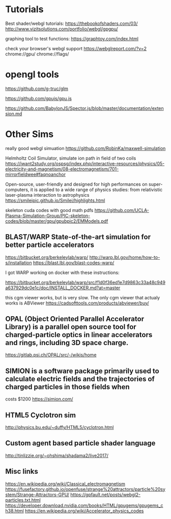 # Tutorials

Best shader/webgl tutorials:
https://thebookofshaders.com/03/
http://www.vizitsolutions.com/portfolio/webgl/gpgpu/


graphing tool to test functions:
https://graphtoy.com/index.html


check your browser's webgl support
https://webglreport.com/?v=2
chrome://gpu/
chrome://flags/

# opengl tools
https://github.com/g-truc/glm

https://github.com/gpujs/gpu.js

https://github.com/BabylonJS/Spector.js/blob/master/documentation/extension.md


# Other Sims

really good webgl simuation
https://github.com/RobinKa/maxwell-simulation


Helmholtz Coil Simulator, simulate ion path in field of two coils
https://iwant2study.org/ospsg/index.php/interactive-resources/physics/05-electricity-and-magnetism/08-electromagnetism/701-mirrorfieldwee#faqnoanchor

Open-source, user-friendly and designed for high performances on super-computers, it is applied to a wide range of physics studies: from relativistic laser-plasma interaction to astrophysics
https://smileipic.github.io/Smilei/highlights.html


skeleton cuda codes with good math pdfs
https://github.com/UCLA-Plasma-Simulation-Group/PIC-skeleton-codes/blob/master/gpu/gpubpic2/EMModels.pdf

## BLAST/WARP State-of-the-art simulation for better particle accelerators
https://bitbucket.org/berkeleylab/warp/
http://warp.lbl.gov/home/how-to-s/installation
https://blast.lbl.gov/blast-codes-warp/

I got WARP working on docker with these instructions:

https://bitbucket.org/berkeleylab/warp/src/f1d0f36ed1e7d9863c33a48c949a637929dc0e1c/doc/INSTALL_DOCKER.md?at=master

this cgm viewer works, but is very slow.
The only cgm viewer that actualy works is ABViewer
https://cadsofttools.com/products/abviewer/buy/


## OPAL (Object Oriented Parallel Accelerator Library) is a parallel open source tool for charged-particle optics in linear accelerators and rings, including 3D space charge.
https://gitlab.psi.ch/OPAL/src/-/wikis/home


## SIMION is a software package primarily used to calculate electric fields and the trajectories of charged particles in those fields when 
costs $1200 https://simion.com/


## HTML5 Cyclotron sim
http://physics.bu.edu/~duffy/HTML5/cyclotron.html


## Custom agent based particle shader language
http://tinlizzie.org/~ohshima/shadama2/live2017/

## Misc links
https://en.wikipedia.org/wiki/Classical_electromagnetism
https://fusefactory.github.io/openfuse/strange%20attractors/particle%20system/Strange-Attractors-GPU/
https://gpfault.net/posts/webgl2-particles.txt.html
https://developer.download.nvidia.com/books/HTML/gpugems/gpugems_ch38.html
https://en.wikipedia.org/wiki/Accelerator_physics_codes

